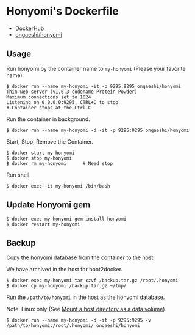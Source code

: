 # Honyomi's Dockerfile

- [DockerHub](https://hub.docker.com/r/ongaeshi/honyomi/)
- [ongaeshi/honyomi](https://github.com/ongaeshi/honyomi)

## Usage

Run honyomi by the container name to `my-honyomi` (Please your favorite name)

```
$ docker run --name my-honyomi -it -p 9295:9295 ongaeshi/honyomi
Thin web server (v1.6.3 codename Protein Powder)
Maximum connections set to 1024
Listening on 0.0.0.0:9295, CTRL+C to stop
# Container stops at the Ctrl-C
```

Run the container in background.

```
$ docker run --name my-honyomi -d -it -p 9295:9295 ongaeshi/honyomi
```

Start, Stop, Remove the Container.

```
$ docker start my-honyomi
$ docker stop my-honyomi
$ docker rm my-honyomi      # Need stop
```

Run shell.

```
$ docker exec -it my-honyomi /bin/bash
```

## Update Honyomi gem

```
$ docker exec my-honyomi gem install honyomi
$ docker restart my-honyomi
```

## Backup

Copy the honyomi database from the container to the host.

We have archived in the host for boot2docker.

```
$ docker exec my-honyomi tar czvf /backup.tar.gz /root/.honyomi
$ docker cp my-honyomi:/backup.tar.gz ~/tmp/
```

Run the `/path/to/honyomi` in the host as the honyomi database. 

Note: Linux only (See [Mount a host directory as a data volume](https://docs.docker.com/userguide/dockervolumes/#mount-a-host-directory-as-a-data-volume))

```
$ docker run --name my-honyomi -d -it -p 9295:9295 -v /path/to/honyomi:/root/.honyomi/ ongaeshi/honyomi
```
